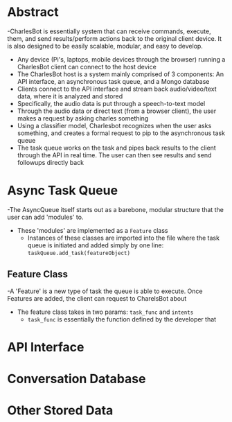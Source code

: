 # Abstract 
-CharlesBot is essentially system that can receive commands, execute, them, and send results/perform actions back to the original client device. It is also designed to be easily scalable, modular, and easy to develop.
* Any device (Pi's, laptops, mobile devices through the browser) running a CharlesBot client can connect to the host device
* The CharlesBot host is a system mainly comprised of 3 components: An API interface, an asynchronous task queue, and a Mongo database
* Clients connect to the API interface and stream back audio/video/text data, where it is analyzed and stored 
* Specifically, the audio data is put through a speech-to-text model
* Through the audio data or direct text (from a browser client), the user makes a request by asking charles something
* Using a classifier model, Charlesbot recognizes when the user asks something, and creates a formal request to pip to the asynchronous task queue
* The task queue works on the task and pipes back results to the client through the API in real time. The user can then see results and send followups directly back

# Async Task Queue
-The AsyncQueue itself starts out as a barebone, modular structure that the user can add 'modules' to.
* These 'modules' are implemented as a `Feature` class
    * Instances of these classes are imported into the file where the task queue is initiated and added simply by one line: `taskQueue.add_task(featureObject)`

## Feature Class
-A 'Feature' is a new type of task the queue is able to execute. Once Features are added, the client can request to CharelsBot about 
* The feature class takes in two params: `task_func` and `intents`
    * `task_func` is essentially the function defined by the developer that 

# API Interface 

# Conversation Database

# Other Stored Data




